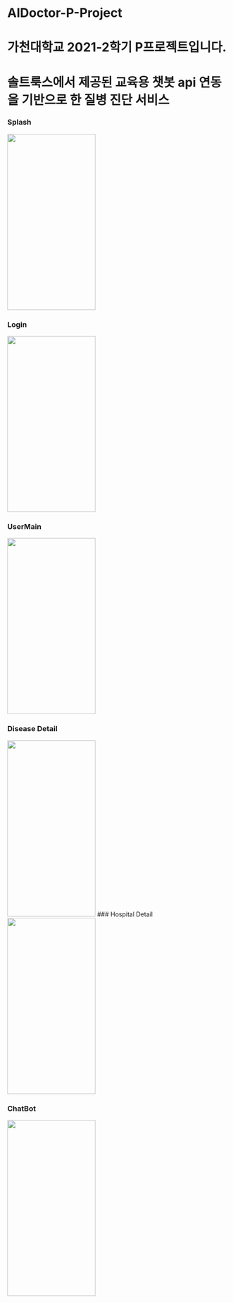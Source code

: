 # AIDoctor-P-Project
# 가천대학교 2021-2학기 P프로젝트입니다.
# 솔트룩스에서 제공된 교육용 챗봇 api 연동을 기반으로 한 질병 진단 서비스

### Splash
<img src="https://user-images.githubusercontent.com/73548875/146412504-51f682e0-d879-498d-9d60-cb36d644cd70.png" width="200" height="400"/>
                                                                                                                                        

### Login
<img src = "https://user-images.githubusercontent.com/73548875/146412589-a724f498-1487-4ec4-9eb5-42d74266ad14.png" width="200" height="400"/>                      

### UserMain
<img src = "https://user-images.githubusercontent.com/73548875/146412638-8b73786e-9490-4b3b-b79e-226ec3fd60e9.png" width="200" height="400"/>

### Disease Detail
<img src = "https://user-images.githubusercontent.com/73548875/146412840-707982fc-f948-41b6-9c8d-c2054786954c.png" width="200" height="400"/>                                                                                                                                          
### Hospital Detail
<img src = "https://user-images.githubusercontent.com/73548875/146412962-49cf46ab-7e14-4444-ba96-ef4a0cff2b9b.jpg" width="200" height="400"/>

### ChatBot
<img src = "https://user-images.githubusercontent.com/73548875/146413020-66f6542d-84f6-442a-86c0-e8dba5b9f554.png" width="200" height="400"/>                       
